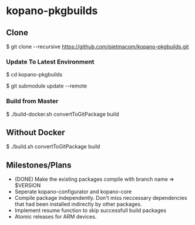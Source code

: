 # kopano-pkgbuilds

## Clone
 $ git clone --recursive https://github.com/pietmacom/kopano-pkgbuilds.git

### Update To Latest Environment
 $ cd kopano-pkgbuilds
 
 $ git submodule update --remote
 
### Build from Master
 $ ./build-docker.sh convertToGitPackage build
 
## Without Docker
 $ ./build.sh convertToGitPackage build
 
## Milestones/Plans
 - (DONE) Make the existing packages compile with branch name => $VERSION
 - Seperate kopano-configurator and kopano-core
 - Compile package independently. Don't miss neccessary dependencies that had been installed indirectly by other packages.
 - Implement resume function to skip successfull build packages
 - Atomic releases for ARM devices.
